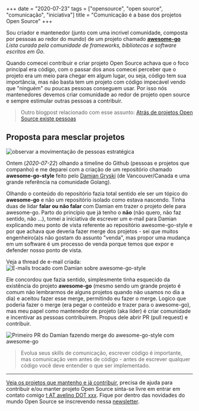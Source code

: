 +++
date = "2020-07-23"
tags = ["opensource", "open source", "comunicação", "iniciativa"]
title = "Comunicação é a base dos projetos Open Source"
+++

Sou criador e mantenedor (junto com uma incrivel comunidade, composta por pessoas ao redor do mundo) de um projeto chamado **[awesome-go](https://github.com/avelino/awesome-go)** _Lista curada pela comunidade de frameworks, bibliotecas e software escritos em Go_.

Quando comecei contribuir e criar projeto Open Source achava que o foco principal era código, com o passar dos anos comecei perceber que o projeto era um meio para chegar em algum lugar, ou seja, código tem sua importância, mas não basta tem um projeto com código impecável vendo que "ninguém" ou poucas pessoas conseguem usar.
Por isso nós mantenedores devemos criar comunidade ao redor de projeto open source e sempre estimular outras pessoas a contribuir.

> Outro blogpost relacionado com esse assunto: [Atrás de projetos Open Source existe pessoas](https://avelino.run/por-tr%C3%A1s-de-projetos-open-source-existe-pessoas/)

## Proposta para mesclar projetos

![observar a movimentação de pessoas estratégica](/blog/opensource-stay-tuned.png#center)

Ontem (_2020-07-22_) olhando a timeline do Github (pessoas e projetos que companho) e me deparei com a criação de um repositório chamado **awesome-go-style** feito pelo [Damian Gryski](https://github.com/dgryski) (de Vancouver/Canada e uma grande referência na comunidade Golang).

Olhando o conteúdo do repositório fazia total sentido ele ser um tópico do **awesome-go** e não um repositório isolado como estava nascendo. Tinha duas de lidar **falar ou não falar** com Damian em trazer o projeto dele para awesome-go.
Parto do princípio que já tenho o **não** (não quero, não faz sentido, não ...), tomei a iniciativa de escrever um e-mail para Damian explicando meu ponto de vista referente ao repositório awesome-go-style e por que achava que deveria fazer merge dos projetos - sei que muitos engenheiro(a)s não gostam do assunto "venda", mas propor uma mudança em um software é um processo de venda porque temos que expor e defender nosso ponto de vista.

Veja a thread de e-mail criada:
![E-mails trocado com Damian sobre awesome-go-style](/blog/2020-07-22-damian-awesome-go.png)

Ele concordou que fazia sentido, simplesmente tinha esquecido da existência do projeto **awesome-go** (mesmo sendo um grande projeto é comum não lembrarmos de alguns projetos quando não usamos no dia a dia) e aceitou fazer esse merge, permitindo eu fazer o merge.
Logico que poderia fazer o merge (era pegar o conteúdo e trazer para o awesome-go), mas meu papel como mantenedor de projeto (aka líder) é criar comunidade e incentivar as pessoas contribuírem. Propus dele abrir PR (pull request) e contribuir.

![Primeiro PR do Damian fazendo merge do awesome-go-style com awesome-go](/blog/2020-07-22-damian-awesome-go-first-pr.png)

> Evolua seus skills de comunicação, escrever código é importante, mas comunicação vem antes de código - antes de escrever qualquer código você deve entender o que ser implementado.

----

[Veja os projetos que mantenho e já contribuir](https://github.com/avelino), precisa de ajuda para contribuir e/ou manter projeto Open Source sinta-se livre em entrar em contato comigo [t AT avelino DOT xxx](mailto:t+opensource@avelino.xxx). Fique por dentro das novidades do mundo Open Source se inscrevendo nessa [newsletter](https://mailchi.mp/fd3190254650/open-source).
